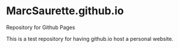 # MarcSaurette.github.io
Repository for Github Pages

This is a test repository for having github.io host a personal website. 
